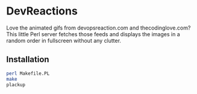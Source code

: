 # DevReactions

Love the animated gifs from devopsreaction.com and thecodinglove.com? This little Perl server fetches those feeds and displays the images in a random order in fullscreen without any clutter.

## Installation

```bash
perl Makefile.PL
make
plackup
```
